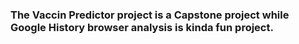 ### The Vaccin Predictor project is a Capstone project while Google History browser analysis is kinda fun project.
